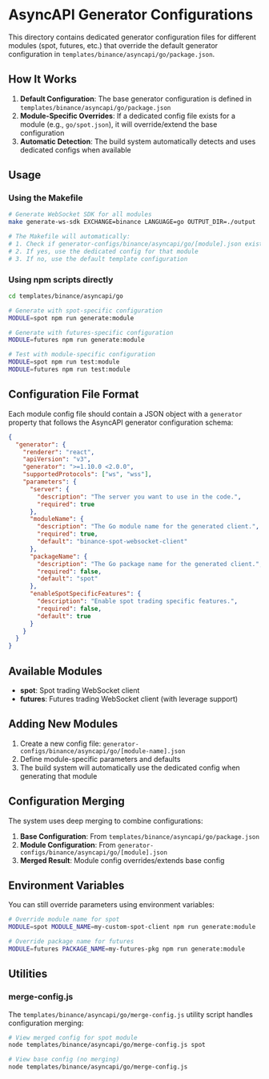 # AsyncAPI Generator Configurations

This directory contains dedicated generator configuration files for different modules (spot, futures, etc.) that override the default generator configuration in `templates/binance/asyncapi/go/package.json`.

## How It Works

1. **Default Configuration**: The base generator configuration is defined in `templates/binance/asyncapi/go/package.json`
2. **Module-Specific Overrides**: If a dedicated config file exists for a module (e.g., `go/spot.json`), it will override/extend the base configuration
3. **Automatic Detection**: The build system automatically detects and uses dedicated configs when available

## Usage

### Using the Makefile

```bash
# Generate WebSocket SDK for all modules
make generate-ws-sdk EXCHANGE=binance LANGUAGE=go OUTPUT_DIR=./output

# The Makefile will automatically:
# 1. Check if generator-configs/binance/asyncapi/go/[module].json exists
# 2. If yes, use the dedicated config for that module
# 3. If no, use the default template configuration
```

### Using npm scripts directly

```bash
cd templates/binance/asyncapi/go

# Generate with spot-specific configuration
MODULE=spot npm run generate:module

# Generate with futures-specific configuration  
MODULE=futures npm run generate:module

# Test with module-specific configuration
MODULE=spot npm run test:module
MODULE=futures npm run test:module
```

## Configuration File Format

Each module config file should contain a JSON object with a `generator` property that follows the AsyncAPI generator configuration schema:

```json
{
  "generator": {
    "renderer": "react",
    "apiVersion": "v3", 
    "generator": ">=1.10.0 <2.0.0",
    "supportedProtocols": ["ws", "wss"],
    "parameters": {
      "server": {
        "description": "The server you want to use in the code.",
        "required": true
      },
      "moduleName": {
        "description": "The Go module name for the generated client.",
        "required": true,
        "default": "binance-spot-websocket-client"
      },
      "packageName": {
        "description": "The Go package name for the generated client.", 
        "required": false,
        "default": "spot"
      },
      "enableSpotSpecificFeatures": {
        "description": "Enable spot trading specific features.",
        "required": false,
        "default": true
      }
    }
  }
}
```

## Available Modules

- **spot**: Spot trading WebSocket client
- **futures**: Futures trading WebSocket client (with leverage support)

## Adding New Modules

1. Create a new config file: `generator-configs/binance/asyncapi/go/[module-name].json`
2. Define module-specific parameters and defaults
3. The build system will automatically use the dedicated config when generating that module

## Configuration Merging

The system uses deep merging to combine configurations:

1. **Base Configuration**: From `templates/binance/asyncapi/go/package.json`
2. **Module Configuration**: From `generator-configs/binance/asyncapi/go/[module].json`
3. **Merged Result**: Module config overrides/extends base config

## Environment Variables

You can still override parameters using environment variables:

```bash
# Override module name for spot
MODULE=spot MODULE_NAME=my-custom-spot-client npm run generate:module

# Override package name for futures
MODULE=futures PACKAGE_NAME=my-futures-pkg npm run generate:module
```

## Utilities  

### merge-config.js

The `templates/binance/asyncapi/go/merge-config.js` utility script handles configuration merging:

```bash
# View merged config for spot module
node templates/binance/asyncapi/go/merge-config.js spot

# View base config (no merging)
node templates/binance/asyncapi/go/merge-config.js
``` 
